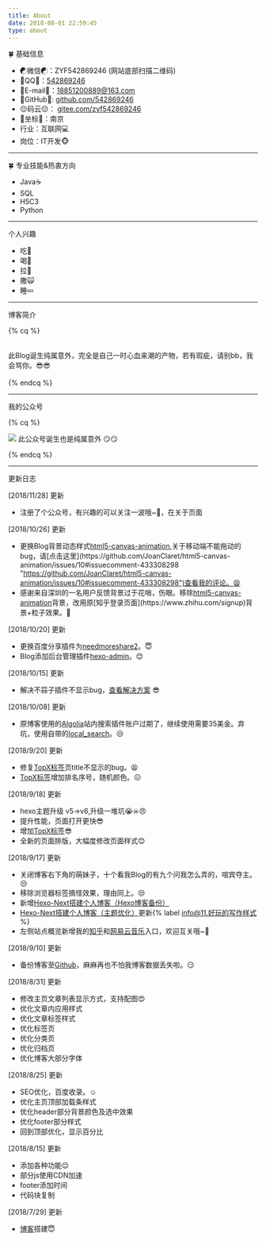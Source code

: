 ```yaml
---
title: About
date: 2018-08-01 22:59:45
type: about
---
```


<div class='about-page'>
<div class="note default no-icon"><p>🍀 基础信息</p></div>

- ☯微信☯：ZYF542869246 (网站底部扫描二维码)
- 🐧QQ🐧：<a href="tencent://AddContact/?fromId=45&fromSubId=1&subcmd=all&uin=542869246&website=www.oicqzone.com">542869246</a>
- 📧E-mail📧：18851200889@163.com
- 😤GitHub😤: [github.com/542869246](http://github.com/542869246 "github.com/542869246")
- 😔码云😔： [gitee.com/zyf542869246](https://gitee.com/zyf542869246 "gitee.com/zyf542869246")
- 🚀坐标🚀：南京
- 行业：互联网💻
- 岗位：IT开发🐵

<hr>
<div class="note default no-icon"><p>🍀 专业技能&amp;热衷方向</p></div>

- Java☕
- SQL
- H5C3
- Python

<hr>
<div class="note default no-icon"><p>个人兴趣</p></div>

- 吃🍗
- 喝🍹
- 拉💩
- 撒🙀
- 睡💤

<hr>
<div class="note default no-icon"><p>博客简介</p></div>

{% cq %}

<br/>
此Blog诞生纯属意外，完全是自己一时心血来潮的产物，若有瑕疵，请别bb，我会骂你。😎😎
<br/>
<br/>
{% endcq %}

<hr>

<div class="note default no-icon"><p>我的公众号</p></div>

{% cq %}

![](https://yfzhou.oss-cn-beijing.aliyuncs.com/blog/img/cli_500px.png)
此公众号诞生也是纯属意外 😏😏

{% endcq %}

<hr>


<div class="note default no-icon"><p>更新日志</p></div>

<div class="note success"><p>[2018/11/28] 更新</p></div>

- 注册了个公众号，有兴趣的可以关注一波哦~😤，在关于页面

<div class="note success"><p>[2018/10/26] 更新</p></div>

- 更换Blog背景动态样式[html5-canvas-animation](https://github.com/JoanClaret/html5-canvas-animation "https://github.com/JoanClaret/html5-canvas-animation"),关于移动端不能拖动的bug，请[点击这里](https://github.com/JoanClaret/html5-canvas-animation/issues/10#issuecomment-433308298 "https://github.com/JoanClaret/html5-canvas-animation/issues/10#issuecomment-433308298")查看我的评论。😫
- 感谢来自深圳的一名用户反馈背景过于花哨，伤眼。移除[html5-canvas-animation](https://github.com/JoanClaret/html5-canvas-animation "https://github.com/JoanClaret/html5-canvas-animation")背景，改用原[知乎登录页面](https://www.zhihu.com/signup)背景+粒子效果。😤

<div class="note success"><p>[2018/10/20] 更新</p></div>

- 更换百度分享插件为[needmoreshare2](https://github.com/theme-next/theme-next-needmoreshare2)。😇
- Blog添加后台管理插件[hexo-admin](https://jaredforsyth.com/hexo-admin/)。😊

<div class="note success"><p>[2018/10/15] 更新</p></div>

- 解决不蒜子插件不显示bug，[查看解决方案](https://blog.csdn.net/stormdony/article/details/82980320 "查看解决方案") 😎

<div class="note success"><p>[2018/10/08] 更新</p></div>

- 原博客使用的[Algolia](https://www.algolia.com/)站内搜索插件账户过期了，继续使用需要35美金。弃坑，使用自带的[local_search](https://github.com/theme-next/hexo-generator-searchdb)。😒

<div class="note success"><p>[2018/9/20] 更新</p></div>

- 修复[TopX标签](https://yfzhou.coding.me/top/)页title不显示的bug。😫
- [TopX标签](https://yfzhou.coding.me/top/)增加排名序号，随机颜色。😖

<div class="note success"><p>[2018/9/18] 更新</p></div>

- hexo主题升级 v5->v6,升级一堆坑😭☠😠
- 提升性能，页面打开更快😎
- 增加[TopX标签](https://yfzhou.coding.me/top/)😎
- 全新的页面排版，大幅度修改页面样式😊

<div class="note success"><p>[2018/9/17] 更新</p></div>

- 关闭博客右下角的萌妹子，十个看我Blog的有九个问我怎么弄的，喧宾夺主。😒
- 移除浏览器标签搞怪效果，理由同上。😒
- 新增[Hexo-Next搭建个人博客（Hexo博客备份）](https://yfzhou.coding.me/2018/09/17/Hexo-Next%E6%90%AD%E5%BB%BA%E4%B8%AA%E4%BA%BA%E5%8D%9A%E5%AE%A2%EF%BC%88Hexo%E5%8D%9A%E5%AE%A2%E5%A4%87%E4%BB%BD%EF%BC%89/)
- [Hexo-Next搭建个人博客（主题优化）](https://yfzhou.coding.me/2018/08/27/Hexo-Next%E6%90%AD%E5%BB%BA%E4%B8%AA%E4%BA%BA%E5%8D%9A%E5%AE%A2%EF%BC%88%E4%B8%BB%E9%A2%98%E4%BC%98%E5%8C%96%EF%BC%89/)更新{% label info@11.好玩的写作样式 %}
- 左侧站点概览新增我的[知乎](https://www.zhihu.com/people/yu-sui-58/activities)和[网易云音乐](https://music.163.com/#/user/home?id=343583524)入口，欢迎互关哦~😤

<div class="note success"><p>[2018/9/10] 更新</p></div>

- 备份博客至[Github](https://github.com/542869246)，麻麻再也不怕我博客数据丢失啦。😏

<div class="note success"><p>[2018/8/31] 更新</p></div>

- 修改主页文章列表显示方式，支持配图😍
- 优化文章内应用样式
- 优化文章标签样式
- 优化标签页
- 优化分类页
- 优化归档页
- 优化博客大部分字体

<div class="note success"><p>[2018/8/25] 更新</p></div>

- SEO优化，百度收录。☺
- 优化主页顶部加载条样式
- 优化header部分背景颜色及选中效果
- 优化footer部分样式
- 回到顶部优化，显示百分比

<div class="note success"><p>[2018/8/15] 更新</p></div>

- 添加各种功能😉
- 部分js使用CDN加速
- footer添加时间
- 代码块复制

<div class="note success"><p>[2018/7/29] 更新</p></div>

- [博客](https://yfzhou.coding.me/)搭建😇

</div>